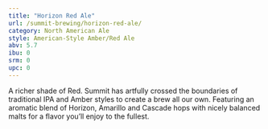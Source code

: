 ```yaml
---
title: "Horizon Red Ale"
url: /summit-brewing/horizon-red-ale/
category: North American Ale
style: American-Style Amber/Red Ale
abv: 5.7
ibu: 0
srm: 0
upc: 0
---
```

A richer shade of Red. Summit has artfully crossed the boundaries of traditional IPA and Amber styles to create a brew all our own. Featuring an aromatic blend of Horizon, Amarillo and Cascade hops with nicely balanced malts for a flavor you’ll enjoy to the fullest.
